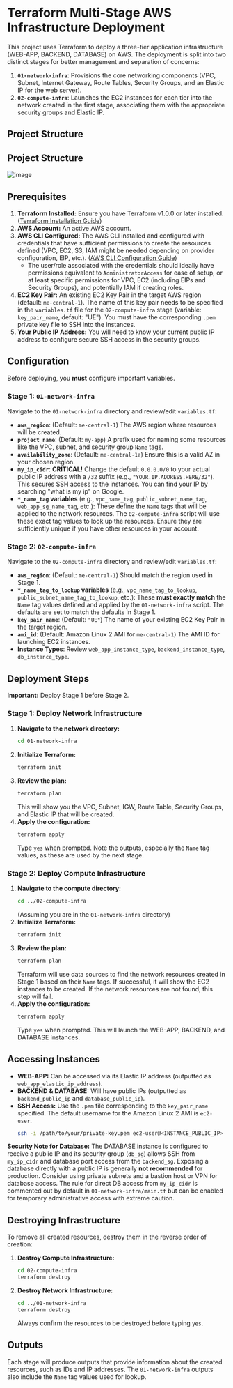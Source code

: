 # Terraform Multi-Stage AWS Infrastructure Deployment

This project uses Terraform to deploy a three-tier application infrastructure (WEB-APP, BACKEND, DATABASE) on AWS. The deployment is split into two distinct stages for better management and separation of concerns:

1.  **`01-network-infra`**: Provisions the core networking components (VPC, Subnet, Internet Gateway, Route Tables, Security Groups, and an Elastic IP for the web server).
2.  **`02-compute-infra`**: Launches the EC2 instances for each tier into the network created in the first stage, associating them with the appropriate security groups and Elastic IP.

## Project Structure

## Project Structure

![image](https://github.com/user-attachments/assets/c07f006c-4afc-472c-909f-413568ccfd1e)



## Prerequisites

1.  **Terraform Installed:** Ensure you have Terraform v1.0.0 or later installed. ([Terraform Installation Guide](https://learn.hashicorp.com/tutorials/terraform/install-cli))
2.  **AWS Account:** An active AWS account.
3.  **AWS CLI Configured:** The AWS CLI installed and configured with credentials that have sufficient permissions to create the resources defined (VPC, EC2, S3, IAM might be needed depending on provider configuration, EIP, etc.). ([AWS CLI Configuration Guide](https://docs.aws.amazon.com/cli/latest/userguide/cli-configure-quickstart.html))
    *   The user/role associated with the credentials should ideally have permissions equivalent to `AdministratorAccess` for ease of setup, or at least specific permissions for VPC, EC2 (including EIPs and Security Groups), and potentially IAM if creating roles.
4.  **EC2 Key Pair:** An existing EC2 Key Pair in the target AWS region (default: `me-central-1`). The name of this key pair needs to be specified in the `variables.tf` file for the `02-compute-infra` stage (variable: `key_pair_name`, default: "UE"). You must have the corresponding `.pem` private key file to SSH into the instances.
5.  **Your Public IP Address:** You will need to know your current public IP address to configure secure SSH access in the security groups.

## Configuration

Before deploying, you **must** configure important variables.

### Stage 1: `01-network-infra`

Navigate to the `01-network-infra` directory and review/edit `variables.tf`:

*   **`aws_region`**: (Default: `me-central-1`) The AWS region where resources will be created.
*   **`project_name`**: (Default: `my-app`) A prefix used for naming some resources like the VPC, subnet, and security group `Name` tags.
*   **`availability_zone`**: (Default: `me-central-1a`) Ensure this is a valid AZ in your chosen region.
*   **`my_ip_cidr`**: **CRITICAL!** Change the default `0.0.0.0/0` to your actual public IP address with a `/32` suffix (e.g., `"YOUR.IP.ADDRESS.HERE/32"`). This secures SSH access to the instances. You can find your IP by searching "what is my ip" on Google.
*   **`*_name_tag` variables** (e.g., `vpc_name_tag`, `public_subnet_name_tag`, `web_app_sg_name_tag`, etc.): These define the `Name` tags that will be applied to the network resources. The `02-compute-infra` script will use these exact tag values to look up the resources. Ensure they are sufficiently unique if you have other resources in your account.

### Stage 2: `02-compute-infra`

Navigate to the `02-compute-infra` directory and review/edit `variables.tf`:

*   **`aws_region`**: (Default: `me-central-1`) Should match the region used in Stage 1.
*   **`*_name_tag_to_lookup` variables** (e.g., `vpc_name_tag_to_lookup`, `public_subnet_name_tag_to_lookup`, etc.): These **must exactly match** the `Name` tag values defined and applied by the `01-network-infra` script. The defaults are set to match the defaults in Stage 1.
*   **`key_pair_name`**: (Default: `"UE"`) The name of your existing EC2 Key Pair in the target region.
*   **`ami_id`**: (Default: Amazon Linux 2 AMI for `me-central-1`) The AMI ID for launching EC2 instances.
*   **Instance Types**: Review `web_app_instance_type`, `backend_instance_type`, `db_instance_type`.

## Deployment Steps

**Important:** Deploy Stage 1 before Stage 2.

### Stage 1: Deploy Network Infrastructure

1.  **Navigate to the network directory:**
    ```bash
    cd 01-network-infra
    ```
2.  **Initialize Terraform:**
    ```bash
    terraform init
    ```
3.  **Review the plan:**
    ```bash
    terraform plan
    ```
    This will show you the VPC, Subnet, IGW, Route Table, Security Groups, and Elastic IP that will be created.
4.  **Apply the configuration:**
    ```bash
    terraform apply
    ```
    Type `yes` when prompted. Note the outputs, especially the `Name` tag values, as these are used by the next stage.

### Stage 2: Deploy Compute Infrastructure

1.  **Navigate to the compute directory:**
    ```bash
    cd ../02-compute-infra 
    ```
    (Assuming you are in the `01-network-infra` directory)
2.  **Initialize Terraform:**
    ```bash
    terraform init
    ```
3.  **Review the plan:**
    ```bash
    terraform plan
    ```
    Terraform will use data sources to find the network resources created in Stage 1 based on their `Name` tags. If successful, it will show the EC2 instances to be created. If the network resources are not found, this step will fail.
4.  **Apply the configuration:**
    ```bash
    terraform apply
    ```
    Type `yes` when prompted. This will launch the WEB-APP, BACKEND, and DATABASE instances.

## Accessing Instances

*   **WEB-APP:** Can be accessed via its Elastic IP address (outputted as `web_app_elastic_ip_address`).
*   **BACKEND & DATABASE:** Will have public IPs (outputted as `backend_public_ip` and `database_public_ip`).
*   **SSH Access:** Use the `.pem` file corresponding to the `key_pair_name` specified. The default username for the Amazon Linux 2 AMI is `ec2-user`.
    ```bash
    ssh -i /path/to/your/private-key.pem ec2-user@<INSTANCE_PUBLIC_IP>
    ```

**Security Note for Database:** The DATABASE instance is configured to receive a public IP and its security group (`db_sg`) allows SSH from `my_ip_cidr` and database port access from the `backend_sg`. Exposing a database directly with a public IP is generally **not recommended** for production. Consider using private subnets and a bastion host or VPN for database access. The rule for direct DB access from `my_ip_cidr` is commented out by default in `01-network-infra/main.tf` but can be enabled for temporary administrative access with extreme caution.

## Destroying Infrastructure

To remove all created resources, destroy them in the reverse order of creation:

1.  **Destroy Compute Infrastructure:**
    ```bash
    cd 02-compute-infra
    terraform destroy
    ```
2.  **Destroy Network Infrastructure:**
    ```bash
    cd ../01-network-infra
    terraform destroy
    ```
    Always confirm the resources to be destroyed before typing `yes`.

## Outputs

Each stage will produce outputs that provide information about the created resources, such as IDs and IP addresses. The `01-network-infra` outputs also include the `Name` tag values used for lookup.
